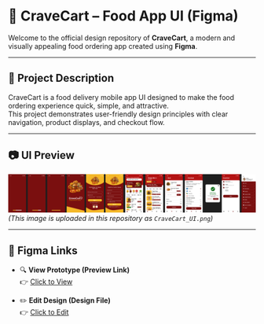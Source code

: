 # 🍕 CraveCart – Food App UI (Figma)

Welcome to the official design repository of **CraveCart**, a modern and visually appealing food ordering app created using **Figma**.

---

## 📌 Project Description

CraveCart is a food delivery mobile app UI designed to make the food ordering experience quick, simple, and attractive.  
This project demonstrates user-friendly design principles with clear navigation, product displays, and checkout flow.

---

## 📷 UI Preview

![CraveCart_UI_Screen](/CraveCart_UI_Screen.jpg/CraveCart_UI.png)
_(This image is uploaded in this repository as `CraveCart_UI.png`)_

---

## 🔗 Figma Links

- 🔍 **View Prototype (Preview Link)**  
  👉 [Click to View](https://www.figma.com/proto/61xJonCMMc01wEmLVHbALf/Food-App?node-id=22-138&p=f&t=hiqSGPdKDCIPK3zG-1&scaling=scale-down&content-scaling=fixed&page-id=0%3A1&starting-point-node-id=1%3A2)

- ✏️ **Edit Design (Design File)**  
  👉 [Click to Edit](https://www.figma.com/design/61xJonCMMc01wEmLVHbALf/Food-App?node-id=0-1&t=kpXCe7AMsOmUD5GC-1)




